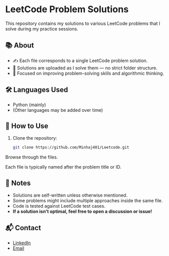 # LeetCode Problem Solutions

This repository contains my solutions to various LeetCode problems that I solve during my practice sessions.

## 📚 About

- ✍️ Each file corresponds to a single LeetCode problem solution.
- 📄 Solutions are uploaded as I solve them — no strict folder structure.
- 🧠 Focused on improving problem-solving skills and algorithmic thinking.

## 🛠️ Languages Used

- Python (mainly)
- (Other languages may be added over time)

## 🚀 How to Use

1. Clone the repository:
   ```bash
   git clone https://github.com/Minhaj401/Leetcode.git
Browse through the files.

Each file is typically named after the problem title or ID.

## 🌟 Notes

- Solutions are self-written unless otherwise mentioned.
- Some problems might include multiple approaches inside the same file.
- Code is tested against LeetCode test cases.
- **If a solution isn't optimal, feel free to open a discussion or issue!**

## 📬 Contact

- [LinkedIn](https://www.linkedin.com/in/minhaj-noushad-9ab526308/)
- [Email](mailto:minhajnoushad123@gmail.com)

